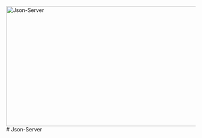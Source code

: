 <img src="https://socialify.git.ci/thobekabovana/Json-Server/image?language=1&owner=1&name=1&stargazers=1&theme=Light" alt="Json-Server" width="640" height="320" />
# Json-Server
